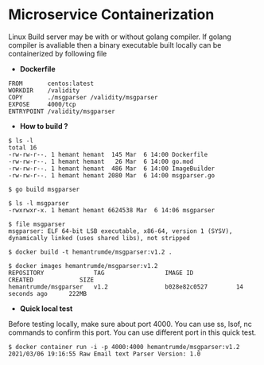 # Microservice Containerization

Linux Build server may be with or without golang compiler. If golang compiler is avaliable then a binary executable built locally can be containerized by following file
*  **Dockerfile**
```
FROM       centos:latest
WORKDIR    /validity
COPY       ./msgparser /validity/msgparser
EXPOSE     4000/tcp
ENTRYPOINT /validity/msgparser
```
*  **How to build ?**
```
$ ls -l
total 16
-rw-rw-r--. 1 hemant hemant  145 Mar  6 14:00 Dockerfile
-rw-rw-r--. 1 hemant hemant   26 Mar  6 14:00 go.mod
-rw-rw-r--. 1 hemant hemant  486 Mar  6 14:00 ImageBuilder
-rw-rw-r--. 1 hemant hemant 2080 Mar  6 14:00 msgparser.go

$ go build msgparser

$ ls -l msgparser
-rwxrwxr-x. 1 hemant hemant 6624538 Mar  6 14:06 msgparser

$ file msgparser
msgparser: ELF 64-bit LSB executable, x86-64, version 1 (SYSV), dynamically linked (uses shared libs), not stripped

$ docker build -t hemantrumde/msgparser:v1.2 .

$ docker images hemantrumde/msgparser:v1.2
REPOSITORY              TAG                 IMAGE ID            CREATED             SIZE
hemantrumde/msgparser   v1.2                b028e82c0527        14 seconds ago      222MB

```
*  **Quick local test**

Before testing locally, make sure about port 4000. You can use ss, lsof, nc commands to confirm this port. You can use different port in this quick test.
```
$ docker container run -i -p 4000:4000 hemantrumde/msgparser:v1.2 
2021/03/06 19:16:55 Raw Email text Parser Version: 1.0
```
